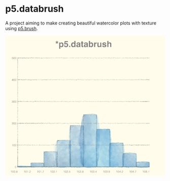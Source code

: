 # p5.databrush

A project aiming to make creating beautiful watercolor plots with texture using [p5.brush](https://github.com/acamposuribe/p5.brush).

![Demo GIF](./p5databrush.gif)
